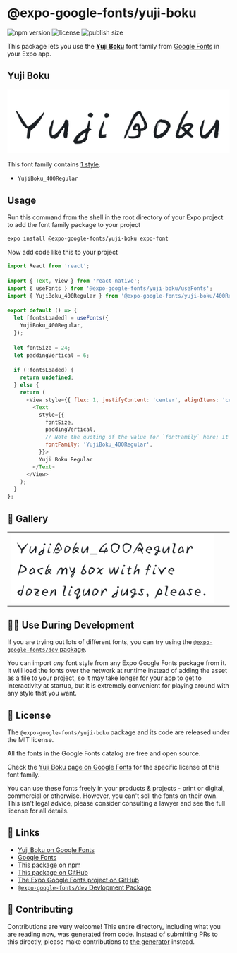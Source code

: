 # @expo-google-fonts/yuji-boku

![npm version](https://flat.badgen.net/npm/v/@expo-google-fonts/yuji-boku)
![license](https://flat.badgen.net/github/license/expo/google-fonts)
![publish size](https://flat.badgen.net/packagephobia/install/@expo-google-fonts/yuji-boku)

This package lets you use the [**Yuji Boku**](https://fonts.google.com/specimen/Yuji+Boku) font family from [Google Fonts](https://fonts.google.com/) in your Expo app.

## Yuji Boku

![Yuji Boku](./font-family.png)

This font family contains [1 style](#-gallery).

- `YujiBoku_400Regular`

## Usage

Run this command from the shell in the root directory of your Expo project to add the font family package to your project
```sh
expo install @expo-google-fonts/yuji-boku expo-font
```

Now add code like this to your project
```js
import React from 'react';

import { Text, View } from 'react-native';
import { useFonts } from '@expo-google-fonts/yuji-boku/useFonts';
import { YujiBoku_400Regular } from '@expo-google-fonts/yuji-boku/400Regular';

export default () => {
  let [fontsLoaded] = useFonts({
    YujiBoku_400Regular,
  });

  let fontSize = 24;
  let paddingVertical = 6;

  if (!fontsLoaded) {
    return undefined;
  } else {
    return (
      <View style={{ flex: 1, justifyContent: 'center', alignItems: 'center' }}>
        <Text
          style={{
            fontSize,
            paddingVertical,
            // Note the quoting of the value for `fontFamily` here; it expects a string!
            fontFamily: 'YujiBoku_400Regular',
          }}>
          Yuji Boku Regular
        </Text>
      </View>
    );
  }
};

```

## 🔡 Gallery


||||
|-|-|-|
|![YujiBoku_400Regular](./YujiBoku_400Regular.ttf.png)||||


## 👩‍💻 Use During Development

If you are trying out lots of different fonts, you can try using the [`@expo-google-fonts/dev` package](https://github.com/expo/google-fonts/tree/master/font-packages/dev#readme).

You can import *any* font style from any Expo Google Fonts package from it. It will load the fonts
over the network at runtime instead of adding the asset as a file to your project, so it may take longer
for your app to get to interactivity at startup, but it is extremely convenient
for playing around with any style that you want.

## 📖 License

The `@expo-google-fonts/yuji-boku` package and its code are released under the MIT license.

All the fonts in the Google Fonts catalog are free and open source.

Check the [Yuji Boku page on Google Fonts](https://fonts.google.com/specimen/Yuji+Boku) for the specific license of this font family.

You can use these fonts freely in your products & projects - print or digital, commercial or otherwise. However, you can't sell the fonts on their own. This isn't legal advice, please consider consulting a lawyer and see the full license for all details.

## 🔗 Links

- [Yuji Boku on Google Fonts](https://fonts.google.com/specimen/Yuji+Boku)
- [Google Fonts](https://fonts.google.com/)
- [This package on npm](https://www.npmjs.com/package/@expo-google-fonts/yuji-boku)
- [This package on GitHub](https://github.com/expo/google-fonts/tree/master/font-packages/yuji-boku)
- [The Expo Google Fonts project on GitHub](https://github.com/expo/google-fonts)
- [`@expo-google-fonts/dev` Devlopment Package](https://github.com/expo/google-fonts/tree/master/font-packages/dev)

## 🤝 Contributing

Contributions are very welcome! This entire directory, including what you are reading now, was generated from code. Instead of submitting PRs to this directly, please make contributions to [the generator](https://github.com/expo/google-fonts/tree/master/packages/generator) instead.
